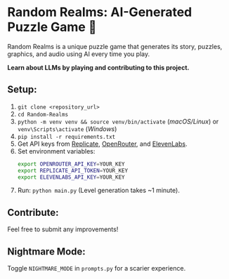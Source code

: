 # Random Realms: AI-Generated Puzzle Game 🧩

Random Realms is a unique puzzle game that generates its story, puzzles, graphics, and audio using AI every time you play.

**Learn about LLMs by playing and contributing to this project.**

## Setup:

1.  `git clone <repository_url>`
2.  `cd Random-Realms`
3.  `python -m venv venv && source venv/bin/activate` (*macOS/Linux*) or `venv\Scripts\activate` (*Windows*)
4.  `pip install -r requirements.txt`
5.  Get API keys from [Replicate](https://replicate.com/), [OpenRouter](https://openrouter.ai/), and [ElevenLabs](https://elevenlabs.io/).
6.  Set environment variables:
    ```bash
    export OPENROUTER_API_KEY=YOUR_KEY
    export REPLICATE_API_TOKEN=YOUR_KEY
    export ELEVENLABS_API_KEY=YOUR_KEY
    ```
7.  Run: `python main.py` (Level generation takes ~1 minute).

## Contribute:

Feel free to submit any improvements!

## Nightmare Mode:

Toggle `NIGHTMARE_MODE` in `prompts.py` for a scarier experience.
